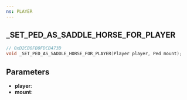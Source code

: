 ```yaml
---
ns: PLAYER
---
```

## _SET_PED_AS_SADDLE_HORSE_FOR_PLAYER

```c
// 0xD2CB0FB0FDCB473D
void _SET_PED_AS_SADDLE_HORSE_FOR_PLAYER(Player player, Ped mount);
```

## Parameters
* **player**:
* **mount**:
